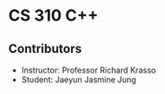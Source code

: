 # CS 310 C++
## Contributors
- Instructor: Professor Richard Krasso 
- Student:   Jaeyun Jasmine Jung 
